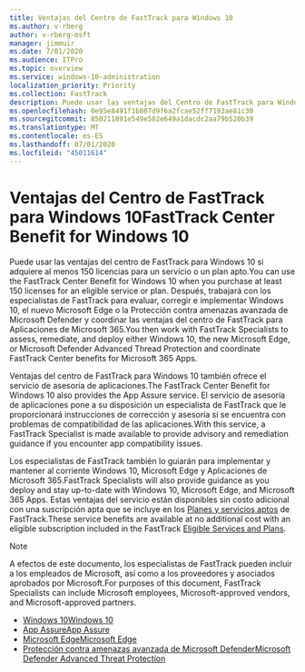 ```yaml
---
title: Ventajas del Centro de FastTrack para Windows 10
ms.author: v-rberg
author: v-rberg-msft
manager: jimmuir
ms.date: 7/01/2020
ms.audience: ITPro
ms.topic: overview
ms.service: windows-10-administration
localization_priority: Priority
ms.collection: FastTrack
description: Puede usar las ventajas del Centro de FastTrack para Windows 10 si adquiere *al menos* 150 licencias para un plan o un servicio elegible.
ms.openlocfilehash: 0e95e8491f1b807d9f6a2fcae52ff7193ae81c30
ms.sourcegitcommit: 850211891e549e582e649a1dacdc2aa79b520b39
ms.translationtype: MT
ms.contentlocale: es-ES
ms.lasthandoff: 07/01/2020
ms.locfileid: "45011614"
---
```

# <a name="fasttrack-center-benefit-for-windows-10"></a><span data-ttu-id="fbeea-103">Ventajas del Centro de FastTrack para Windows 10</span><span class="sxs-lookup"><span data-stu-id="fbeea-103">FastTrack Center Benefit for Windows 10</span></span>

<span data-ttu-id="fbeea-104">Puede usar las ventajas del centro de FastTrack para Windows 10 si adquiere al menos 150 licencias para un servicio o un plan apto.</span><span class="sxs-lookup"><span data-stu-id="fbeea-104">You can use the FastTrack Center Benefit for Windows 10 when you purchase at least 150 licenses for an eligible service or plan.</span></span> <span data-ttu-id="fbeea-105">Después, trabajará con los especialistas de FastTrack para evaluar, corregir e implementar Windows 10, el nuevo Microsoft Edge o la Protección contra amenazas avanzada de Microsoft Defender y coordinar las ventajas del centro de FastTrack para Aplicaciones de Microsoft 365.</span><span class="sxs-lookup"><span data-stu-id="fbeea-105">You then work with FastTrack Specialists to assess, remediate, and deploy either Windows 10, the new Microsoft Edge, or Microsoft Defender Advanced Thread Protection and coordinate FastTrack Center benefits for Microsoft 365 Apps.</span></span> 

<span data-ttu-id="fbeea-106">Ventajas del centro de FastTrack para Windows 10 también ofrece el servicio de asesoría de aplicaciones.</span><span class="sxs-lookup"><span data-stu-id="fbeea-106">The FastTrack Center Benefit for Windows 10 also provides the App Assure service.</span></span> <span data-ttu-id="fbeea-107">El servicio de asesoría de aplicaciones pone a su disposición un especialista de FastTrack que le proporcionará instrucciones de corrección y asesoría si se encuentra con problemas de compatibilidad de las aplicaciones.</span><span class="sxs-lookup"><span data-stu-id="fbeea-107">With this service, a FastTrack Specialist is made available to provide advisory and remediation guidance if you encounter app compatibility issues.</span></span> 

<span data-ttu-id="fbeea-108">Los especialistas de FastTrack también lo guiarán para implementar y mantener al corriente Windows 10, Microsoft Edge y Aplicaciones de Microsoft 365.</span><span class="sxs-lookup"><span data-stu-id="fbeea-108">FastTrack Specialists will also provide guidance as you deploy and stay up-to-date with Windows 10, Microsoft Edge, and Microsoft 365 Apps.</span></span> <span data-ttu-id="fbeea-109">Estas ventajas del servicio están disponibles sin costo adicional con una suscripción apta que se incluye en los [Planes y servicios aptos](M365-eligible-services-and-plans.md) de FastTrack.</span><span class="sxs-lookup"><span data-stu-id="fbeea-109">These service benefits are available at no additional cost with an eligible subscription included in the FastTrack [Eligible Services and Plans](M365-eligible-services-and-plans.md).</span></span>
  
> [!NOTE]
> <span data-ttu-id="fbeea-110">A efectos de este documento, los especialistas de FastTrack pueden incluir a los empleados de Microsoft, así como a los proveedores y asociados aprobados por Microsoft.</span><span class="sxs-lookup"><span data-stu-id="fbeea-110">For purposes of this document, FastTrack Specialists can include Microsoft employees, Microsoft-approved vendors, and Microsoft-approved partners.</span></span> 
    
- [<span data-ttu-id="fbeea-111">Windows 10</span><span class="sxs-lookup"><span data-stu-id="fbeea-111">Windows 10</span></span>](Win-10-windows-10.md)
- [<span data-ttu-id="fbeea-112">App Assure</span><span class="sxs-lookup"><span data-stu-id="fbeea-112">App Assure</span></span>](Win-10-app-assure.md)
- [<span data-ttu-id="fbeea-113">Microsoft Edge</span><span class="sxs-lookup"><span data-stu-id="fbeea-113">Microsoft Edge</span></span>](Win-10-microsoft-edge.md)
- [<span data-ttu-id="fbeea-114">Protección contra amenazas avanzada de Microsoft Defender</span><span class="sxs-lookup"><span data-stu-id="fbeea-114">Microsoft Defender Advanced Threat Protection</span></span>](Win-10-microsoft-defender-atp.md)


